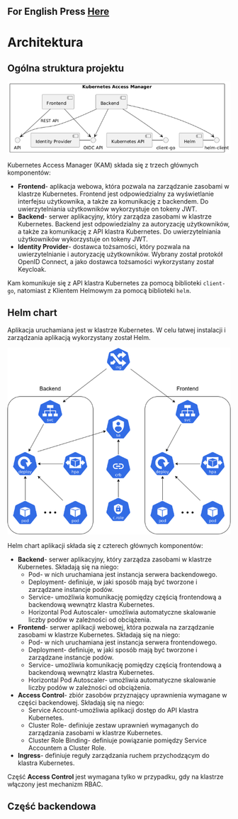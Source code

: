 ## For English Press [Here]()

# Architektura

## Ogólna struktura projektu
![Diagram komponentów](images/component_diagram.png)

Kubernetes Access Manager (KAM) składa się z trzech głównych komponentów:
- **Frontend**- aplikacja webowa, która pozwala na zarządzanie zasobami w klastrze Kubernetes. 
Frontend jest odpowiedzialny za wyświetlanie interfejsu użytkownika, a także za komunikację z backendem.
Do uwierzytelniania użytkowników wykorzystuje on tokeny JWT.
- **Backend**- serwer aplikacyjny, który zarządza zasobami w klastrze Kubernetes.
Backend jest odpowiedzialny za autoryzację użytkowników, a także za komunikację z API klastra Kubernetes.
Do uwierzytelniania użytkowników wykorzystuje on tokeny JWT.
- **Identity Provider**- dostawca tożsamości, który pozwala na uwierzytelnianie i autoryzację użytkowników.
Wybrany został protokół OpenID Connect, a jako dostawca tożsamości wykorzystany został Keycloak.

Kam komunikuje się z API klastra Kubernetes za pomocą biblioteki `client-go`, natomiast z Klientem Helmowym za pomocą biblioteki `helm`.

## Helm chart
Aplikacja uruchamiana jest w klastrze Kubernetes. W celu łatwej instalacji i zarządzania aplikacją wykorzystany został Helm.

![Diagram Helm Chart](images/helm_chart.png)

Helm chart aplikacji składa się z czterech głównych komponentów:
- **Backend**- serwer aplikacyjny, który zarządza zasobami w klastrze Kubernetes. Składają się na niego:
    - Pod- w nich uruchamiana jest instancja serwera backendowego.
    - Deployment- definiuje, w jaki sposób mają być tworzone i zarządzane instancje podów.
    - Service- umożliwia komunikację pomiędzy częścią frontendową a backendową wewnątrz klastra Kubernetes.
    - Horizontal Pod Autoscaler- umożliwia automatyczne skalowanie liczby podów w zależności od obciążenia.
- **Frontend**- serwer aplikacji webowej, która pozwala na zarządzanie zasobami w klastrze Kubernetes. Składają się na niego:
    - Pod- w nich uruchamiana jest instancja serwera frontendowego.
    - Deployment- definiuje, w jaki sposób mają być tworzone i zarządzane instancje podów.
    - Service- umożliwia komunikację pomiędzy częścią frontendową a backendową wewnątrz klastra Kubernetes.
    - Horizontal Pod Autoscaler- umożliwia automatyczne skalowanie liczby podów w zależności od obciążenia.
- **Access Control**- zbiór zasobów przyznający uprawnienia wymagane w części backendowej. Składają się na niego:
    - Service Account-umożliwia aplikacji dostęp do API klastra Kubernetes.
    - Cluster Role- definiuje zestaw uprawnień wymaganych do zarządzania zasobami w klastrze Kubernetes.
    - Cluster Role Binding- definiuje powiązanie pomiędzy Service Accountem a Cluster Role.
- **Ingress**- definiuje reguły zarządzania ruchem przychodzącym do klastra Kubernetes.

Część **Access Control** jest wymagana tylko w przypadku, gdy na klastrze włączony jest mechanizm RBAC.

## Część backendowa